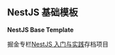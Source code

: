 ## NestJS 基础模板
**NestJS Base Template**

掘金专栏[NestJS 入门与实践](https://juejin.cn/column/7262711267878010939)存档项目
